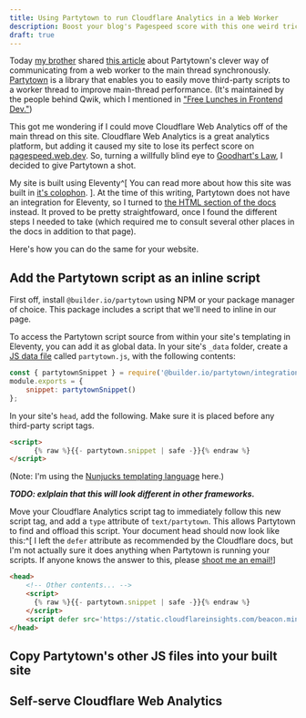 ```yaml
---
title: Using Partytown to run Cloudflare Analytics in a Web Worker
description: Boost your blog's Pagespeed score with this one weird trick
draft: true
---
```

Today [my brother](https://danmercer.net) shared
[this article](https://dev.to/adamdbradley/how-partytown-s-sync-communication-works-4244)
about Partytown's clever way of communicating from a web worker to the main
thread synchronously. [Partytown](https://partytown.builder.io/) is a library
that enables you to easily move third-party scripts to a worker thread to
improve main-thread performance. (It's maintained by the people behind Qwik,
which I mentioned in
["Free Lunches in Frontend Dev."](https://tylermercer.net/posts/software/free-lunches/))

This got me wondering if I could move Cloudflare Web Analytics off of the main
thread on this site. Cloudflare Web Analytics is a great analytics platform, but
adding it caused my site to lose its perfect score on
[pagespeed.web.dev](https://pagespeed.web.dev). So, turning a willfully blind
eye to [Goodhart's Law](https://en.wikipedia.org/wiki/Goodhart%27s_law), I
decided to give Partytown a shot.

My site is built using Eleventy^[ You can read more about how this site was
built in [it's colophon](/colophon/). ]. At the time of this writing, Partytown
does not have an integration for Eleventy, so I turned to
[the HTML section of the docs](https://partytown.builder.io/html) instead. It
proved to be pretty straightfoward, once I found the different steps I needed to
take (which required me to consult several other places in the docs in addition
to that page).

Here's how you can do the same for your website.

## Add the Partytown script as an inline script

First off, install `@builder.io/partytown` using NPM or your package manager of
choice. This package includes a script that we'll need to inline in our page.

To access the Partytown script source from within your site's templating in
Eleventy, you can add it as global data. In your site's `_data` folder, create a
[JS data file](https://www.11ty.dev/docs/data-js/) called `partytown.js`, with
the following contents:

```js
const { partytownSnippet } = require('@builder.io/partytown/integration');
module.exports = {
    snippet: partytownSnippet()
};
```

In your site's `head`, add the following. Make sure it is placed before any third-party script tags.

```html
<script>
      {% raw %}{{- partytown.snippet | safe -}}{% endraw %}
</script>
```

(Note: I'm using the
[Nunjucks templating language](https://www.11ty.dev/docs/languages/nunjucks/)
here.)

**_TODO: exlplain that this will look different in other frameworks._**

Move your Cloudflare Analytics script tag to immediately follow this new script
tag, and add a `type` attribute of `text/partytown`. This allows Partytown to
find and offload this script. Your document head should now look like this:^[ I
left the `defer` attribute as recommended by the Cloudflare docs, but I'm not
actually sure it does anything when Partytown is running your scripts. If anyone
knows the answer to this, please [shoot me an email!](/contact/)]

```html
<head>
    <!-- Other contents... -->
    <script>
      {% raw %}{{- partytown.snippet | safe -}}{% endraw %}
    </script>
    <script defer src='https://static.cloudflareinsights.com/beacon.min.js' data-cf-beacon='{"token": "..."}'></script>
</head>
```

## Copy Partytown's other JS files into your built site

## Self-serve Cloudflare Web Analytics
